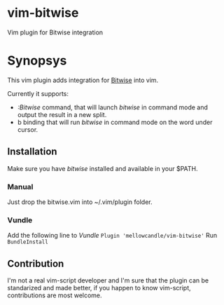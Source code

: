 # vim-bitwise
Vim plugin for Bitwise integration

# Synopsys
This vim plugin adds integration for [Bitwise](https://github.com/mellowcandle/bitwise "Bitwise")
into vim.

Currently it supports:
* *:Bitwise <expression>* command, that will launch _bitwise_ in command mode and output the result in a new split.
* <LEADER>b binding that will run _bitwise_ in command mode on the word under cursor.

## Installation
Make sure you have _bitwise_ installed and available in your $PATH.
### Manual
Just drop the bitwise.vim into ~/.vim/plugin folder.
### Vundle
Add the following line to _Vundle_
```Plugin 'mellowcandle/vim-bitwise'```
Run ```BundleInstall```

## Contribution
I'm not a real vim-script developer and I'm sure that the plugin can be
standarized and made better, if you happen to know vim-script, contributions are most welcome.



